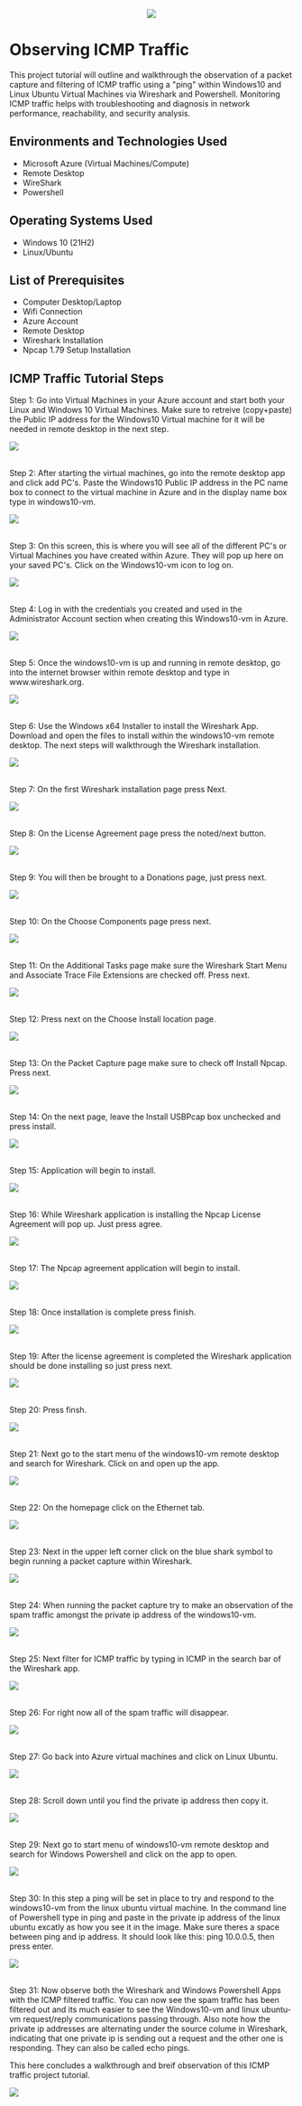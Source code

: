 <p align="center">
<img src="https://i.imgur.com/1aYDBzI.png"/>
</p>

<h1>Observing ICMP Traffic</h1>
This project tutorial will outline and walkthrough the observation of a packet capture and filtering of ICMP traffic using a "ping" within Windows10 and Linux Ubuntu Virtual Machines via Wireshark and Powershell. Monitoring ICMP traffic helps with troubleshooting and diagnosis in network performance, reachability, and security analysis. <br />


<h2>Environments and Technologies Used</h2>

- Microsoft Azure (Virtual Machines/Compute)
- Remote Desktop
- WireShark
- Powershell
  

<h2>Operating Systems Used </h2>

- Windows 10 (21H2)
- Linux/Ubuntu </b>

<h2>List of Prerequisites</h2>

- Computer Desktop/Laptop
- Wifi Connection
- Azure Account
- Remote Desktop
- Wireshark Installation
- Npcap 1.79 Setup Installation

<h2>ICMP Traffic Tutorial Steps</h2>
Step 1: Go into Virtual Machines in your Azure account and start both your Linux and Windows 10 Virtual Machines. Make sure to retreive (copy+paste) the Public IP address for the Windows10 Virtual machine for it will be needed in remote desktop in the next step.
</p>
<p>
<img src="https://i.imgur.com/RsxiQFc.png"/>
</p>
<p>

</p>
<br />
Step 2: After starting the virtual machines, go into the remote desktop app and click add PC's. Paste the Windows10 Public IP address in the PC name box to connect to the virtual machine in Azure and in the display name box type in windows10-vm.
</p>
<p>
<img src="https://i.imgur.com/hZIQqAU.png"/>
</p>
<p>

</p>
<br />
Step 3: On this screen, this is where you will see all of the different PC's or Virtual Machines you have created within Azure. They will pop up here on your saved PC's. Click on the Windows10-vm icon to log on.
</p>
<p>
<img src="https://i.imgur.com/fpRUVwh.png"/>
</p>
<p>

</p>
<br />
Step 4: Log in with the credentials you created and used in the Administrator Account section when creating this Windows10-vm in Azure. 
</p>
<p>
<img src="https://i.imgur.com/893lV5u.png"/>
</p>
<p>

</p>
<br />
Step 5: Once the windows10-vm is up and running in remote desktop, go into the internet  browser within remote desktop and type in www.wireshark.org. 
</p>
<p>
<img src="https://i.imgur.com/OyEvcNl.png"/>
</p>
<p>

</p>
<br />
Step 6: Use the Windows x64 Installer to install the Wireshark App. Download and open the files to install within the windows10-vm remote desktop. The next steps will walkthrough the Wireshark installation.
</p>
<p>
<img src="https://i.imgur.com/c9nK5RZ.png"/>
</p>
<p>

</p>
<br />
Step 7: On the first Wireshark installation page press Next. 
</p>
<p>
<img src="https://i.imgur.com/pPeAu5i.png"/>
</p>
<p>

</p>
<br />
Step 8: On the License Agreement page press the noted/next button.
</p>
<p>
<img src="https://i.imgur.com/GPLsDOa.png"/>
</p>
<p>

</p>
<br />
Step 9: You will then be brought to a Donations page, just press next. 
</p>
<p>
<img src="https://i.imgur.com/shPJ5yx.png"/>
</p>
<p>

</p>
<br />
Step 10: On the Choose Components page press next.
</p>
<p>
<img src="https://i.imgur.com/iy4fQ5m.png"/>
</p>
<p>

</p>
<br />
Step 11: On the Additional Tasks page make sure the Wireshark Start Menu and Associate Trace File Extensions are checked off. Press next.
</p>
<p>
<img src="https://i.imgur.com/E4IE1XY.png"/>
</p>
<p>

</p>
<br />
Step 12: Press next on the Choose Install location page.
</p>
<p>
<img src="https://i.imgur.com/Tx4POHg.png"/>
</p>
<p>

</p>
<br />
Step 13: On the Packet Capture page make sure to check off Install Npcap. Press next.
</p>
<p>
<img src="https://i.imgur.com/KVBrxj7.png"/>
</p>
<p>

</p>
<br />
Step 14: On the next page, leave the Install USBPcap box unchecked and press install.
</p>
<p>
<img src="https://i.imgur.com/yl39782.png"/>
</p>
<p>

</p>
<br />
Step 15: Application will begin to install. 
</p>
<p>
<img src="https://i.imgur.com/KkW80nT.png"/>
</p>
<p>

</p>
<br />
Step 16: While Wireshark application is installing the Npcap License Agreement will pop up. Just press agree. 
</p>
<p>
<img src="https://i.imgur.com/gS3ENiu.png"/>
</p>
<p>

</p>
<br />
Step 17: The Npcap agreement application will begin to install.
</p>
<p>
<img src="https://i.imgur.com/K1m8JsE.png"/>
</p>
<p>

</p>
<br />
Step 18: Once installation is complete press finish.
</p>
<p>
<img src="https://i.imgur.com/nw30V43.png"/>
</p>
<p>

</p>
<br />
Step 19: After the license agreement is completed the Wireshark application should be done installing so just press next.
</p>
<p>
<img src="https://i.imgur.com/DwQiCKf.png"/>
</p>
<p>

</p>
<br />
Step 20: Press finsh.
</p>
<p>
<img src="https://i.imgur.com/p2VEc16.png"/>
</p>
<p>

</p>
<br />
Step 21: Next go to the start menu of the windows10-vm remote desktop and search for Wireshark. Click on and open up the app.
</p>
<p>
<img src="https://i.imgur.com/u2nhbTO.png"/>
</p>
<p>

</p>
<br />
Step 22: On the homepage click on the Ethernet tab.
</p>
<p>
<img src="https://i.imgur.com/FiJ1W7v.png"/>
</p>
<p>

</p>
<br />
Step 23: Next in the upper left corner click on the blue shark symbol to begin running a packet capture within Wireshark.
</p>
<p>
<img src="https://i.imgur.com/1vID4CM.png"/>
</p>
<p>

</p>
<br />
Step 24: When running the packet capture try to make an observation of the spam traffic amongst the private ip address of the windows10-vm.
</p>
<p>
<img src="https://i.imgur.com/QOjOt1j.png"/>
</p>
<p>

</p>
<br />
Step 25: Next filter for ICMP traffic by typing in ICMP in the search bar of the Wireshark app. 
</p>
<p>
<img src="https://i.imgur.com/ZVB4ugp.png"/>
</p>
<p>

</p>
<br />
Step 26: For right now all of the spam traffic will disappear.
</p>
<p>
<img src="https://i.imgur.com/BG5lJVB.png"/>
</p>
<p>

</p>
<br />
Step 27: Go back into Azure virtual machines and click on Linux Ubuntu. 
</p>
<p>
<img src="https://i.imgur.com/tUI231d.png"/>
</p>
<p>

</p>
<br />
Step 28: Scroll down until you find the private ip address then copy it. 
</p>
<p>
<img src="https://i.imgur.com/lvuOiow.png"/>
</p>
<p>

</p>
<br />
Step 29: Next go to start menu of windows10-vm remote desktop and search for Windows Powershell and  click on the app to open.
</p>
<p>
<img src="https://i.imgur.com/uCawcds.png"/>
</p>
<p>

</p>
<br />
Step 30: In this step a ping will be set in place to try and respond to the windows10-vm from the linux ubuntu virtual machine. In the command line of Powershell type in ping and paste in the private ip address of the linux ubuntu excatly as how you see it in the image. Make sure theres a space between ping and ip address. It should look like this: ping 10.0.0.5, then press enter.
</p>
<p>
</p>
<img src="https://i.imgur.com/qWnGkrT.png"/>
</p>
<p>

</p>
<br />
Step 31: Now observe both the Wireshark and Windows Powershell Apps with the ICMP filtered traffic. You can now see the spam traffic has been filtered out and its much easier to see the Windows10-vm and linux ubuntu-vm request/reply communications passing through. Also note how the private ip addresses are alternating under the source colume in Wireshark, indicating that one private ip is sending out a request and the other one is responding. They can also be called echo pings.
</p>
This here concludes a walkthrough and breif observation of this ICMP traffic project tutorial. 
<p>
</p>  
<img src="https://i.imgur.com/g7pKpVf.png"/>
</p>
<p>

</p>
<br />

